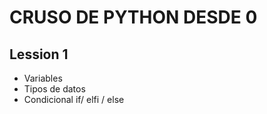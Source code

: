 # CRUSO DE PYTHON DESDE 0

## Lession 1

- Variables
- Tipos de datos
- Condicional if/ elfi / else
